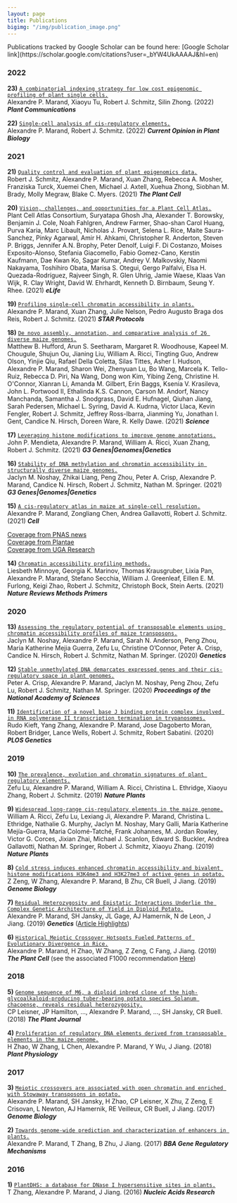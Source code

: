 ```yaml
---
layout: page
title: Publications
bigimg: "/img/publication_image.png"
---
```


<p align="justify">
Publications tracked by Google Scholar can be found here: [Google Scholar link](https://scholar.google.com/citations?user=_bYW4UkAAAAJ&hl=en)

### 2022
**23)**    [`A combinatorial indexing strategy for low cost epigenomic profiling of plant single cells.`](10.1016/j.xplc.2022.100308)\
Alexandre P. Marand, Xiaoyu Tu, Robert J. Schmitz, Silin Zhong. (2022) **_Plant Communications_**

**22)**    [`Single-cell analysis of cis-regulatory elements.`](10.1016/j.pbi.2021.102094)\
Alexandre P. Marand, Robert J. Schmitz. (2022) **_Current Opinion in Plant Biology_**


### 2021
**21)**    [`Quality control and evaluation of plant epigenomics data.`](10.1093/plcell/koab255.)\
Robert J. Schmitz, Alexandre P. Marand, Xuan Zhang, Rebecca A. Mosher, Franziska Turck, Xuemei Chen, Michael J. Axtell, Xuehua Zhong, Siobhan M. Brady, Molly Megraw, Blake C. Myers. (2021) **_The Plant Cell_**

**20)**    [`Vision, challenges, and opportunities for a Plant Cell Atlas.`](10.7554/eLife.66877.)\
Plant Cell Atlas Consortium, Suryatapa Ghosh Jha, Alexander T. Borowsky, Benjamin J. Cole, Noah Fahlgren, Andrew Farmer, Shao-shan Carol Huang, Purva Karia, Marc Libault, Nicholas J. Provart, Selena L. Rice, Maite Saura-Sanchez, Pinky Agarwal, Amir H. Ahkami, Christopher R. Anderton, Steven P. Briggs, Jennifer A.N. Brophy, Peter Denolf, Luigi F. Di Costanzo, Moises Exposito-Alonso, Stefania Giacomello, Fabio Gomez-Cano, Kerstin Kaufmann, Dae Kwan Ko, Sagar Kumar, Andrey V. Malkovskiy, Naomi Nakayama, Toshihiro Obata, Marisa S. Otegui, Gergo Palfalvi, Elsa H. Quezada-Rodríguez, Rajveer Singh, R. Glen Uhrig, Jamie Waese, Klaas Van Wijk, R. Clay Wright, David W. Ehrhardt, Kenneth D. Birnbaum, Seung Y. Rhee. (2021) **_eLife_**

**19)**    [`Profiling single-cell chromatin accessibility in plants.`](10.1016/j.xpro.2021.100737.)\
Alexandre P. Marand, Xuan Zhang, Julie Nelson, Pedro Augusto Braga dos Reis, Robert J. Schmitz. (2021) **_STAR Protocols_**

**18)**    [`De novo assembly, annotation, and comparative analysis of 26 diverse maize genomes.`](10.1126/science.abg5289.)\
Matthew B. Hufford, Arun S. Seetharam, Margaret R. Woodhouse, Kapeel M. Chougule, Shujun Ou, Jianing Liu, William A. Ricci, Tingting Guo, Andrew Olson, Yinjie Qiu, Rafael Della Coletta, Silas Tittes, Asher I. Hudson, Alexandre P. Marand, Sharon Wei, Zhenyuan Lu, Bo Wang, Marcela K. Tello-Ruiz, Rebecca D. Piri, Na Wang, Dong won Kim, Yibing Zeng, Christine H. O'Connor, Xianran Li, Amanda M. Gilbert, Erin Baggs, Ksenia V. Krasileva, John L. Portwood II, Ethalinda K.S. Cannon, Carson M. Andorf, Nancy Manchanda, Samantha J. Snodgrass, David E. Hufnagel, Qiuhan Jiang, Sarah Pedersen, Michael L. Syring, David A. Kudrna, Victor Llaca, Kevin Fengler, Robert J. Schmitz, Jeffrey Ross-Ibarra, Jianming Yu, Jonathan I. Gent, Candice N. Hirsch, Doreen Ware, R. Kelly Dawe. (2021) **_Science_**

**17)**    [`Leveraging histone modifications to improve genome annotations.`](10.1093/g3journal/jkab263)\
John P. Mendieta, Alexandre P. Marand, William A. Ricci, Xuan Zhang, Robert J. Schmitz. (2021) **_G3 Genes\|Genomes\|Genetics_**

**16)**    [`Stability of DNA methylation and chromatin accessibility in structurally diverse maize genomes.`](10.1093/g3journal/jkab190)\
Jaclyn M. Noshay, Zhikai Liang, Peng Zhou, Peter A. Crisp, Alexandre P. Marand, Candice N. Hirsch, Robert J. Schmitz, Nathan M. Springer. (2021) **_G3 Genes\|Genomes\|Genetics_**

**15)**    [`A cis-regulatory atlas in maize at single-cell resolution.`](10.1016/j.cell/2021.04.014)\
Alexandre P. Marand, Zongliang Chen, Andrea Gallavotti, Robert J. Schmitz. (2021) **_Cell_**

[Coverage from PNAS news](https://www.pnas.org/post/journal-club/atlas-identifies-genome-regions-that-regulate-plant-cell-identity)\
[Coverage from Plantae](https://plantae.org/a-cis-regulatory-atlas-in-maize-at-single-cell-resolution-biorxiv/)\
[Coverage from UGA Research](https://www.genetics.uga.edu/news/stories/2021/dr-marand-leads-project-applying-single-cell-sequencing-technology-create)

**14)**    [`Chromatin accessibility profiling methods.`](10.1038/s43586-020-00008-9)\
Liesbeth Minnoye, Georgia K. Marinov, Thomas Krausgruber, Lixia Pan, Alexandre P. Marand, Stefano Secchia, William J. Greenleaf, Eillen E. M. Furlong, Keigi Zhao, Robert J. Schmitz, Christoph Bock, Stein Aerts. (2021) **_Nature Reviews Methods Primers_**


### 2020
**13)**    [`Assessing the regulatory potential of transposable elements using chromatin accessibility profiles of maize transposons.`](10.1093/genetics/iyaa003.)\
Jaclyn M. Noshay, Alexandre P. Marand, Sarah N. Anderson, Peng Zhou, Maria Katherine Mejia Guerra, Zefu Lu, Christine O’Connor, Peter A. Crisp, Candice N. Hirsch, Robert J. Schmitz, Nathan M. Springer. (2020) **_Genetics_**

**12)**    [`Stable unmethylated DNA demarcates expressed genes and their cis-regulatory space in plant genomes.`](10.1073/pnas.2010250117)\
Peter A. Crisp, Alexandre P. Marand, Jaclyn M. Noshay, Peng Zhou, Zefu Lu, Robert J. Schmitz, Nathan M. Springer. (2020) **_Proceedings of the National Academy of Sciences_**

**11)**    [`Identification of a novel base J binding protein complex involved in RNA polymerase II transcription termination in trypanosomes.`](10.1371/journal.pgen.1008390)\
Rudo Kieft, Yang Zhang, Alexandre P. Marand, Jose Dagoberto Moran, Robert Bridger, Lance Wells, Robert J. Schmitz, Robert Sabatini. (2020) **_PLOS Genetics_**


### 2019
**10)**    [`The prevalence, evolution and chromatin signatures of plant regulatory elements.`](10.1038/s41477-019-0548-z)\
Zefu Lu, Alexandre P. Marand, William A. Ricci, Christina L. Ethridge, Xiaoyu Zhang, Robert J. Schmitz. (2019) **_Nature Plants_**

**9)**    [`Widespread long-range cis-regulatory elements in the maize genome.`](10.1038/s41477-019-0547-0)\
William A. Ricci, Zefu Lu, Lexiang Ji, Alexandre P. Marand, Christina L. Ethridge, Nathalie G. Murphy, Jaclyn M. Noshay, Mary Galli, María Katherine Mejía-Guerra, Maria Colomé-Tatché, Frank Johannes, M. Jordan Rowley, Victor G. Corces, Jixian Zhai, Michael J. Scanlon, Edward S. Buckler, Andrea Gallavotti, Nathan M. Springer, Robert J. Schmitz, Xiaoyu Zhang. (2019) **_Nature Plants_**

**8)**    [`Cold stress induces enhanced chromatin accessibility and bivalent histone modifications H3K4me3 and H3K27me3 of active genes in potato.`](https://genomebiology.biomedcentral.com/articles/10.1186/s13059-019-1731-2)\
Z Zeng, W Zhang, Alexandre P. Marand, B Zhu, CR Buell, J Jiang. (2019) **_Genome Biology_**

**7)**    [`Residual Heterozygosity and Epistatic Interactions Underlie the Complex Genetic Architecture of Yield in Diploid Potato.`](https://www.genetics.org/content/212/1/317.abstract)\
Alexandre P. Marand, SH Jansky, JL Gage, AJ Hamernik, N de Leon, J Jiang. (2019) **_Genetics_** ([Article Highlights](https://www.genetics.org/content/212/1/NP))

**6)**    [`Historical Meiotic Crossover Hotspots Fueled Patterns of Evolutionary Divergence in Rice.`](http://www.plantcell.org/content/31/3/645.abstract)\
Alexandre P. Marand, H Zhao, W Zhang, Z Zeng, C Fang, J Jiang. (2019) **_The Plant Cell_** (see the associated F1000 recommendation [Here](https://f1000.com/prime/734986434))


### 2018

**5)**    [`Genome sequence of M6, a diploid inbred clone of the high-glycoalkaloid-producing tuber-bearing potato species Solanum chacoense, reveals residual heterozygosity.`](https://doi.org/10.1111/tpj.13857)\
CP Leisner, JP Hamilton, ..., Alexandre P. Marand, ..., SH Jansky, CR Buell. (2018) **_The Plant Journal_**

**4)**    [`Proliferation of regulatory DNA elements derived from transposable elements in the maize genome.`](http://www.plantphysiol.org/content/176/4/2789.abstract)\
H Zhao, W Zhang, L Chen, Alexandre P. Marand, Y Wu, J Jiang. (2018) **_Plant Physiology_**


### 2017

**3)**    [`Meiotic crossovers are associated with open chromatin and enriched with Stowaway transposons in potato.`](https://genomebiology.biomedcentral.com/articles/10.1186/s13059-017-1326-8)\
Alexandre P. Marand, SH Jansky, H Zhao, CP Leisner, X Zhu, Z Zeng, E Crisovan, L Newton, AJ Hamernik, RE Veilleux, CR Buell, J Jiang. (2017) **_Genome Biology_**

**2)**    [`Towards genome-wide prediction and characterization of enhancers in plants.`](https://www.sciencedirect.com/science/article/pii/S1874939916301274)\
Alexandre P. Marand, T Zhang, B Zhu, J Jiang. (2017) **_BBA Gene Regulatory Mechanisms_**


### 2016

**1)**    [`PlantDHS: a database for DNase I hypersensitive sites in plants.`](https://academic.oup.com/nar/article-abstract/44/D1/D1148/2503132)\
T Zhang, Alexandre P. Marand, J Jiang. (2016) **_Nucleic Acids Research_**
</p>
